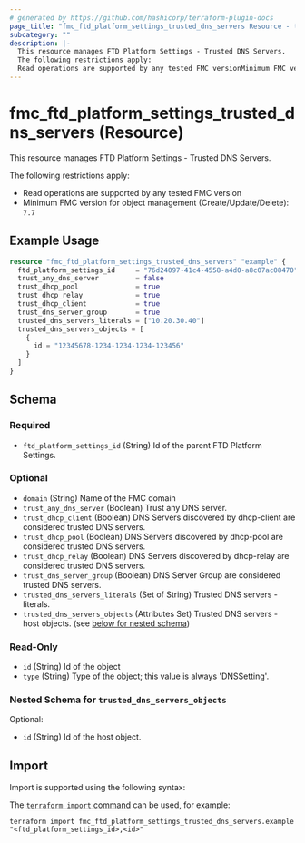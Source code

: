 ```yaml
---
# generated by https://github.com/hashicorp/terraform-plugin-docs
page_title: "fmc_ftd_platform_settings_trusted_dns_servers Resource - terraform-provider-fmc"
subcategory: ""
description: |-
  This resource manages FTD Platform Settings - Trusted DNS Servers.
  The following restrictions apply:
  Read operations are supported by any tested FMC versionMinimum FMC version for object management (Create/Update/Delete): 7.7
---
```


# fmc_ftd_platform_settings_trusted_dns_servers (Resource)

This resource manages FTD Platform Settings - Trusted DNS Servers.

The following restrictions apply:
  - Read operations are supported by any tested FMC version
  - Minimum FMC version for object management (Create/Update/Delete): `7.7`

## Example Usage

```terraform
resource "fmc_ftd_platform_settings_trusted_dns_servers" "example" {
  ftd_platform_settings_id     = "76d24097-41c4-4558-a4d0-a8c07ac08470"
  trust_any_dns_server         = false
  trust_dhcp_pool              = true
  trust_dhcp_relay             = true
  trust_dhcp_client            = true
  trust_dns_server_group       = true
  trusted_dns_servers_literals = ["10.20.30.40"]
  trusted_dns_servers_objects = [
    {
      id = "12345678-1234-1234-1234-123456"
    }
  ]
}
```

<!-- schema generated by tfplugindocs -->
## Schema

### Required

- `ftd_platform_settings_id` (String) Id of the parent FTD Platform Settings.

### Optional

- `domain` (String) Name of the FMC domain
- `trust_any_dns_server` (Boolean) Trust any DNS server.
- `trust_dhcp_client` (Boolean) DNS Servers discovered by dhcp-client are considered trusted DNS servers.
- `trust_dhcp_pool` (Boolean) DNS Servers discovered by dhcp-pool are considered trusted DNS servers.
- `trust_dhcp_relay` (Boolean) DNS Servers discovered by dhcp-relay are considered trusted DNS servers.
- `trust_dns_server_group` (Boolean) DNS Server Group are considered trusted DNS servers.
- `trusted_dns_servers_literals` (Set of String) Trusted DNS servers - literals.
- `trusted_dns_servers_objects` (Attributes Set) Trusted DNS servers - host objects. (see [below for nested schema](#nestedatt--trusted_dns_servers_objects))

### Read-Only

- `id` (String) Id of the object
- `type` (String) Type of the object; this value is always 'DNSSetting'.

<a id="nestedatt--trusted_dns_servers_objects"></a>
### Nested Schema for `trusted_dns_servers_objects`

Optional:

- `id` (String) Id of the host object.

## Import

Import is supported using the following syntax:

The [`terraform import` command](https://developer.hashicorp.com/terraform/cli/commands/import) can be used, for example:

```shell
terraform import fmc_ftd_platform_settings_trusted_dns_servers.example "<ftd_platform_settings_id>,<id>"
```
